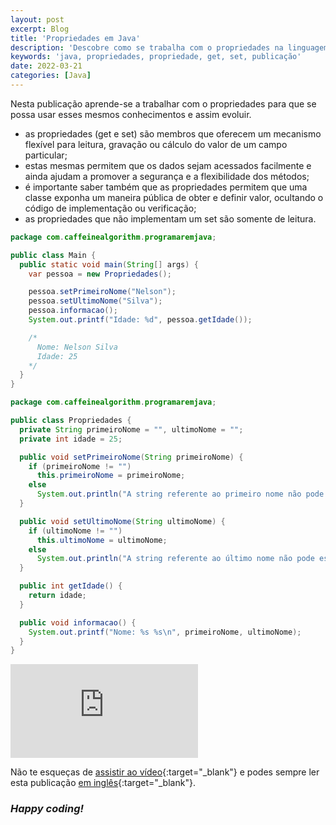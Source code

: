 ```yaml
---
layout: post
excerpt: Blog
title: 'Propriedades em Java'
description: 'Descobre como se trabalha com o propriedades na linguagem de programação Java. Obtém respostas às tuas dúvidas com a teoria e os exemplos apresentados.'
keywords: 'java, propriedades, propriedade, get, set, publicação'
date: 2022-03-21
categories: [Java]
---
```


Nesta publicação aprende-se a trabalhar com o propriedades para que se possa usar esses mesmos conhecimentos e assim evoluir.

- as propriedades (get e set) são membros que oferecem um mecanismo flexível para leitura, gravação ou cálculo do valor de um campo particular;
- estas mesmas permitem que os dados sejam acessados facilmente e ainda ajudam a promover a segurança e a flexibilidade dos métodos;
- é importante saber também que as propriedades permitem que uma classe exponha um maneira pública de obter e definir valor, ocultando o código de implementação ou verificação;
- as propriedades que não implementam um set são somente de leitura.

```java
package com.caffeinealgorithm.programaremjava;

public class Main {
  public static void main(String[] args) {
    var pessoa = new Propriedades();

    pessoa.setPrimeiroNome("Nelson");
    pessoa.setUltimoNome("Silva");
    pessoa.informacao();
    System.out.printf("Idade: %d", pessoa.getIdade());

    /*
      Nome: Nelson Silva
      Idade: 25
    */
  }
}
```

```java
package com.caffeinealgorithm.programaremjava;

public class Propriedades {
  private String primeiroNome = "", ultimoNome = "";
  private int idade = 25;

  public void setPrimeiroNome(String primeiroNome) {
    if (primeiroNome != "")
      this.primeiroNome = primeiroNome;
    else
      System.out.println("A string referente ao primeiro nome não pode estar vazia.");
  }

  public void setUltimoNome(String ultimoNome) {
    if (ultimoNome != "")
      this.ultimoNome = ultimoNome;
    else
      System.out.println("A string referente ao último nome não pode estar vazia.");
  }

  public int getIdade() {
    return idade;
  }

  public void informacao() {
    System.out.printf("Nome: %s %s\n", primeiroNome, ultimoNome);
  }
}
```

<div class="video-container">
  <iframe src="https://www.youtube.com/embed/M9PXEZdgm48" frameborder="0" allowfullscreen></iframe>
</div>

Não te esqueças de [assistir ao vídeo](https://youtu.be/M9PXEZdgm48){:target="\_blank"} e podes sempre ler esta publicação [em inglês](https://nelsonsilvadev.com/blog/properties-in-java/){:target="\_blank"}.

### _Happy coding!_
